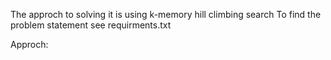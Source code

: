 The approch to solving it is using k-memory hill climbing search
To find the problem statement see requirments.txt

Approch: